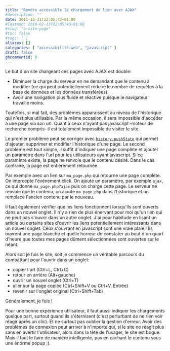 ```yaml
---
title: "Rendre accessible le chargement de lien avec AJAX"
#description: ""
date: 2011-12-31T12:05:43+01:00
#lastmod: 2018-02-13T02:05:43+01:00
#slug: "a-site-page"
#toc: false
#tags: [ ]
aliases: []
categories: [ "accessibilité-web", "javascript" ]
draft: false
ghcommentid: 0
---
```


Le but d'un site chargeant ces pages avec AJAX est double:

- Diminuer la charge du serveur en ne demandant que le contenu à modifier (ce qui peut potentiellement réduire le nombre de requêtes à la base de données et les données transférées).
- Avoir une navigation plus fluide et réactive puisque le navigateur travaille moins.

Toutefois, si mal fait, des problèmes apparaissent au niveau de l'historique qui n'est plus utilisable. Par la même occasion, il sera impossible d'accéder à une page via son url. Quant à ceux n'ayant pas javascript ‑moteur de recherche compris‑ il est totalement impossible de visiter le site.

Le premier problème peut se corriger avec [`history.pushState`](https://developer.mozilla.org/en-US/docs/Web/API/History_API#The_pushState().C2.A0method) qui permet d'ajouter, supprimer et modifier l'historique d'une page. Le second problème est tout simple, il suffit d'indiquer une page complète et ajouter un paramètre dans l'url pour les utilisateurs ayant javascript. Si ce paramètre existe, la page ne renvoie que le contenu désiré. Dans le cas contraire, la page est entièrement retournée.

Par exemple avec un lien sur `ma_page.php` qui retourne une page complète. On intercepte l'événement click. On ajoute un paramètre, par exemple `ajax`, ce qui donne `ma_page.php?ajax` puis on charge cette page. Le serveur ne renvoie que le contenu, on ajoute `ma_page.php` dans l'historique et on remplace l'ancien contenu par le nouveau.

Il faut également vérifier que les liens fonctionnent lorsqu'ils sont ouverts dans un nouvel onglet. Il n'y a rien de plus énervant pour moi qu'un lien qui ne peut pas s'ouvrir dans un autre onglet. J'ai pour habitude en lisant un article ou certains sites d'ouvrir les liens potentiellement intéressants dans un nouvel onglet. Ceux s'ouvrant en javascript sont une vraie plaie ! Ils ouvrent une page blanche et quelle horreur de constater au bout d'un quart d'heure que toutes mes pages dûment sélectionnées sont ouvertes sur le néant.

Alors soit je fuis le site, soit je commence un véritable parcours du combattant pour l'ouvrir dans un onglet:

- copier l'url (Ctrl+L, Ctrl+C)
- retour en arrière (Alt+gauche)
- ouvrir un nouvel onglet (Ctrl+T)
- aller sur la page copiée (Ctrl+Shift+V ou Ctrl+V, Entrée)
- revenir sur l'onglet original (Ctrl+Shift+Tab)

Généralement, je fuis !

Pour une bonne expérience utilisateur, il faut aussi indiquer les chargements quelque part, surtout quand ils s'éternisent (c'est perturbant de ne rien voir réagir après un clic). Et ne surtout pas oublier la gestion d'erreur. Avoir des problèmes de connexion peut arriver à n'importe qui, si le site ne réagit plus sans en avertir l'utilisateur, alors dans la tête de l'usager, le site est bogué. Mais il faut le faire de manière intelligente, pas en cachant le contenu sous une énorme popup ;).
